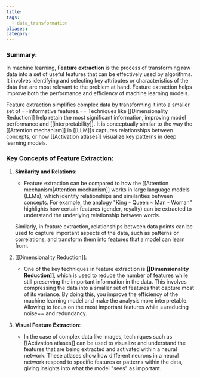```yaml
---
title: 
tags:
  - data_transformation
aliases: 
category:
---
```

### Summary:

In machine learning, **Feature extraction** is the process of transforming raw data into a set of useful features that can be effectively used by algorithms. It involves identifying and selecting key attributes or characteristics of the data that are most relevant to the problem at hand. Feature extraction helps improve both the performance and efficiency of machine learning models.

Feature extraction simplifies complex data by transforming it into a smaller set of ==informative features.== Techniques like [[Dimensionality Reduction]] help retain the most significant information, improving model performance and [[interpretability]]. It is conceptually similar to the way the [[Attention mechanism]] in [[LLM]]s captures relationships between concepts, or how [[Activation atlases]] visualize key patterns in deep learning models.

### Key Concepts of Feature Extraction:

1. **Similarity and Relations**:
   - Feature extraction can be compared to how the [[Attention mechanism|Attention mechanism]] works in large language models (LLMs), which identify relationships and similarities between concepts. For example, the analogy "King - Queen ~ Man - Woman" highlights how certain features (gender, royalty) can be extracted to understand the underlying relationship between words.
   
   Similarly, in feature extraction, relationships between data points can be used to capture important aspects of the data, such as patterns or correlations, and transform them into features that a model can learn from.

2. [[Dimensionality Reduction]]:
   - One of the key techniques in feature extraction is **[[Dimensionality Reduction]]**, which is used to reduce the number of features while still preserving the important information in the data. This involves compressing the data into a smaller set of features that capture most of its variance. By doing this, you improve the efficiency of the machine learning model and make the analysis more interpretable. Allowing to focus on the most important features while ==reducing noise== and redundancy.

3. **Visual Feature Extraction**:
   - In the case of complex data like images, techniques such as [[Activation atlases]] can be used to visualize and understand the features that are being extracted and activated within a neural network. These atlases show how different neurons in a neural network respond to specific features or patterns within the data, giving insights into what the model "sees" as important.


